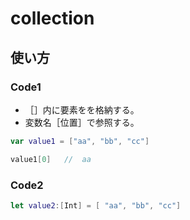 # collection

## 使い方

### Code1

- ［］内に要素をを格納する。
- 変数名［位置］で参照する。

```swift
var value1 = ["aa", "bb", "cc"]

value1[0]   //  aa
```

### Code2

```swift
let value2:[Int] = [ "aa", "bb", "cc"]
```
